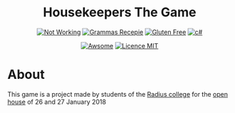 <h1 align="center">
Housekeepers The Game
</h1>

<p align="center">
<a href=""><img src="http://forthebadge.com/images/badges/60-percent-of-the-time-works-every-time.svg" alt="Not Working"></a>
<a href=""><img src="http://forthebadge.com/images/badges/built-with-grammas-recipe.svg" alt="Grammas Recepie"></a>
<a href=""><img src="http://forthebadge.com/images/badges/gluten-free.svg" alt="Gluten Free"></a>
<a href=""><img src="http://forthebadge.com/images/badges/made-with-c-sharp.svg" alt="c#"></a>
</p>

<p align="center">
<a href=""><img src="https://cdn.rawgit.com/sindresorhus/awesome/d7305f38d29fed78fa85652e3a63e154dd8e8829/media/badge.svg" alt="Awsome"></a>
<a href=""><img src="https://img.shields.io/github/license/mashape/apistatus.svg" alt="Licence MIT"></a>
</p>

# About
<p>This game is a project made by students of the <a href="https://radiuscollege.nl">Radius college</a> for the <a href="https://radiuscollege.nl/actueel/agenda/2179/open-avond-26-januari-2018">open house</a> of 26 and 27 January 2018</p>
